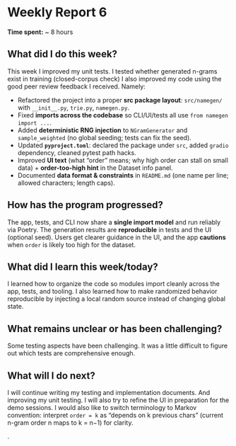 # Weekly Report 6

**Time spent:** ~ 8 hours 

## What did I do this week?
This week I improved my unit tests. I tested whether generated n-grams exist in training (closed-corpus check) I also improved my code using the good peer review feedback I received. Namely:
- Refactored the project into a proper **src package layout**: `src/namegen/` with `__init__.py`, `trie.py`, `namegen.py`.
- Fixed **imports across the codebase** so CLI/UI/tests all use `from namegen import ...`.
- Added **deterministic RNG injection** to `NGramGenerator` and `sample_weighted` (no global seeding; tests can fix the seed).
- Updated **`pyproject.toml`**: declared the package under `src`, added `gradio` dependency, cleaned pytest path hacks.
- Improved **UI text** (what “order” means; why high order can stall on small data) + **order-too-high hint** in the Dataset info panel.
- Documented **data format & constraints** in `README.md` (one name per line; allowed characters; length caps).


## How has the program progressed?
The app, tests, and CLI now share a **single import model** and run reliably via Poetry. The generation results are **reproducible** in tests and the UI (optional seed). Users get clearer guidance in the UI, and the app **cautions** when `order` is likely too high for the dataset.

## What did I learn this week/today?
I learned how to organize the code so modules import cleanly across the app, tests, and tooling. I also learned how to make randomized behavior reproducible by injecting a local random source instead of changing global state.

## What remains unclear or has been challenging?
Some testing aspects have been challenging. It was a little difficult to figure out which tests are comprehensive enough.
 
## What will I do next?
I will continue writing my testing and implementation documents. And improving my unit testing. I will also try to refine the UI in preparation for the demo sessions. I would also like to switch terminology to Markov convention: interpret `order = k` as “depends on k previous chars” (current n-gram order n maps to k = n−1) for clarity.

.


